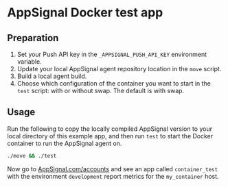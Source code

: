 # AppSignal Docker test app

## Preparation

1. Set your Push API key in the `_APPSIGNAL_PUSH_API_KEY` environment variable.
2. Update your local AppSignal agent repository location in the `move` script.
3. Build a local agent build.
4. Choose which configuration of the container you want to start in the `test` script: with or without swap.
   The default is with swap.

## Usage

Run the following to copy the locally compiled AppSignal version to your local
directory of this example app, and then run `test` to start the Docker
container to run the AppSignal agent on.

```sh
./move && ./test
```

Now go to [AppSignal.com/accounts](https://appsignal.com/accounts) and see an app called `container_test` with the environment `development` report metrics for the `my_container` host.

